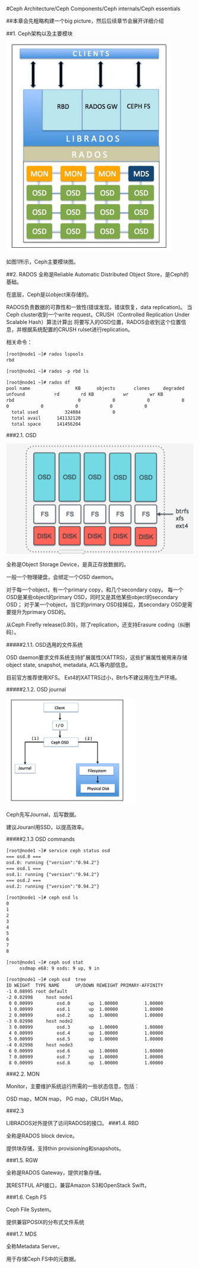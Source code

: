 #Ceph Architecture/Ceph Components/Ceph internals/Ceph essentials

##本章会先粗略构建一个big picture，然后后续章节会展开详细介绍

##1. Ceph架构以及主要模块

![图1](https://github.com/lzueclipse/learning/blob/master/ceph/day0002/1.png "图1")

如图1所示，Ceph主要模块图。

##2. RADOS
全称是Reliable Automatic Distributed Object Store，是Ceph的基础。

在底层，Ceph是以object来存储的。

RADOS负责数据的可靠性和一致性(错误发现，错误恢复，data replication)。
当Ceph cluster收到一个write request，CRUSH（Controlled Replication Under Scalable Hash）算法计算出
将要写入的OSD位置，RADOS会收到这个位置信息，并根据系统配置的CRUSH rulset进行replication。


相关命令：

```
[root@node1 ~]# rados lspools
rbd
```

```
[root@node1 ~]# rados -p rbd ls
```

```
[root@node1 ~]# rados df
pool name                 KB      objects       clones     degraded      unfound           rd        rd KB           wr        wr KB
rbd                        0            0            0            0           0            0            0            0            0
  total used          324084            0
  total avail      141132120
  total space      141456204
```

###2.1. OSD

![图2](https://github.com/lzueclipse/learning/blob/master/ceph/day0002/2.png "图2")

全称是Object Storage Device，是真正存放数据的。

一般一个物理硬盘，会绑定一个OSD daemon。

对于每一个object，有一个primary copy，和几个secondary copy。
每一个OSD是某些object的primary OSD，同时又是其他某些object的secondary OSD；
对于某一个object，当它的primary OSD挂掉后，其secondary OSD是需要提升为primary OSD的。

从Ceph Firefly release(0.80)，除了replication，还支持Erasure coding（纠删码）。

#####2.1.1. OSD选用的文件系统

OSD daemon要求文件系统支持扩展属性(XATTRS)，这些扩展属性被用来存储object state, snapshot, metadata, ACL等内部信息。

目前官方推荐使用XFS。
Ext4的XATTRS过小，Btrfs不建议用在生产环境。

#####2.1.2. OSD journal

![图3](https://github.com/lzueclipse/learning/blob/master/ceph/day0002/3.png "图3")


Ceph先写Journal，后写数据。

建议Jouranl用SSD，以提高效率。

#####2.1.3 OSD commands

```
[root@node1 ~]# service ceph status osd
=== osd.0 ===
osd.0: running {"version":"0.94.2"}
=== osd.1 ===
osd.1: running {"version":"0.94.2"}
=== osd.2 ===
osd.2: running {"version":"0.94.2"}
```

```
[root@node1 ~]# ceph osd ls
0
1
2
3
4
5
6
7
8
```

```
[root@node1 ~]# ceph osd stat
     osdmap e68: 9 osds: 9 up, 9 in
```

```
[root@node1 ~]# ceph osd  tree
ID WEIGHT  TYPE NAME      UP/DOWN REWEIGHT PRIMARY-AFFINITY
-1 0.08995 root default
-2 0.02998     host node1
 0 0.00999         osd.0       up  1.00000          1.00000
 1 0.00999         osd.1       up  1.00000          1.00000
 2 0.00999         osd.2       up  1.00000          1.00000
-3 0.02998     host node2
 3 0.00999         osd.3       up  1.00000          1.00000
 4 0.00999         osd.4       up  1.00000          1.00000
 5 0.00999         osd.5       up  1.00000          1.00000
-4 0.02998     host node3
 6 0.00999         osd.6       up  1.00000          1.00000
 7 0.00999         osd.7       up  1.00000          1.00000
 8 0.00999         osd.8       up  1.00000          1.00000
```

###2.2. MON

Monitor，主要维护系统运行所需的一些状态信息，包括：

OSD map，MON map， PG map，CRUSH Map。 

###2.3

LIBRADOS对外提供了访问RADOS的接口。
###1.4. RBD

全称是RADOS block device。

提供块存储，支持thin provisioning和snapshots。

###1.5. RGW

全称是RADOS Gateway，提供对象存储。

其RESTFUL API接口，兼容Amazon S3和OpenStack Swift，

###1.6. Ceph FS

Ceph File System。

提供兼容POSIX的分布式文件系统

###1.7. MDS

全称Metadata Server。

用于存储Ceph FS中的元数据。


